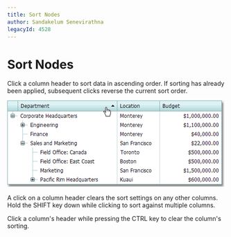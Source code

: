 ```yaml
---
title: Sort Nodes
author: Sandakelum Senevirathna
legacyId: 4528
---
```

# Sort Nodes
Click a column header to sort data in ascending order. If sorting has already been applied, subsequent clicks reverse the current sort order.
	
![ASPxTreeList_Sorting](../../../images/img7365.png)

A click on a column header clears the sort settings on any other columns. Hold the SHIFT key down while clicking to sort against multiple columns.

Click a column's header while pressing the CTRL key to clear the column's sorting.